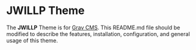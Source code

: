 # JWILLP Theme

The **JWILLP** Theme is for [Grav CMS](http://github.com/getgrav/grav).  This README.md file should be modified to describe the features, installation, configuration, and general usage of this theme.
